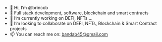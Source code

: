 - 👋 Hi, I’m @brincob
- 👀 Full stack development, software, blockchain and smart contracts
- 🌱 I’m currently working on DEFI, NFTs ...
- 💞️ I’m looking to collaborate on DEFI, NFTs, Blockchain & Smart Contract projects
- 📫 You can reach me on: bandab45@gmail.com

<!---
brincob/brincob is a ✨ special ✨ repository because its `README.md` (this file) appears on your GitHub profile.
You can click the Preview link to take a look at your changes.
--->
